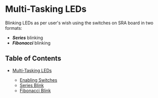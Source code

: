 # Multi-Tasking LEDs

Blinking LEDs as per user's wish  using the switches on SRA board in two formats: 
 * ***Series*** blinking
 * ***Fibonacci*** blinking


 ## Table of Contents
 * [Multi-Tasking LEDs](#multi-tasking-leds)
   
    * [Enabling Switches](#enabling-switches) 
    * [Series Blink](#series-blink)
    * [Fibonacci Blink](#fibonacci-blink)
    



 



